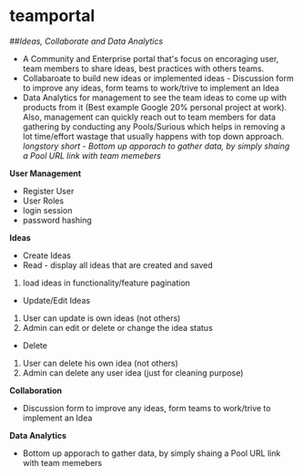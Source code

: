 # teamportal
##*Ideas, Collaborate and Data Analytics*
- A Community and Enterprise portal that's focus on encoraging user, team members to share ideas, best practices with others teams. 
- Collabaroate to build new ideas or implemented ideas - Discussion form to improve any ideas, form teams to work/trive to implement an Idea
- Data Analytics for management to see the team ideas to come up with products from it (Best example Google 20% personal project at work). Also, management can quickly reach out to team members for data gathering by conducting any Pools/Surious which helps in removing a lot time/effort wastage that usually happens with top down approach. *longstory short - Bottom up apporach to gather data, by simply shaing a Pool URL link with team memebers*

**User Management**
- Register User
- User Roles
- login session
- password hashing

**Ideas**
- Create Ideas
- Read - display all ideas that are created and saved
 1. load ideas in functionality/feature pagination
- Update/Edit Ideas
 1. User can update is own ideas (not others)
 2. Admin can edit or delete or change the idea status
- Delete
 1. User can delete his own idea (not others)
 2. Admin can delete any user idea (just for cleaning purpose)

**Collaboration**
 - Discussion form to improve any ideas, form teams to work/trive to implement an Idea

**Data Analytics**
- Bottom up apporach to gather data, by simply shaing a Pool URL link with team memebers
